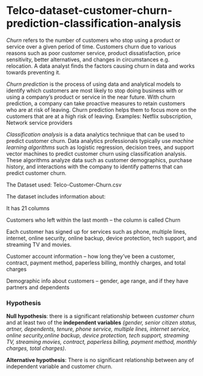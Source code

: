 # Telco-dataset-customer-churn-prediction-classification-analysis

*Churn* refers to the number of customers who stop using a product or service over a given period of time. Customers churn due to various reasons such as poor customer service, product dissatisfaction, price sensitivity, better alternatives, and changes in circumstances e.g. relocation. A data analyst finds the factors causing churn in data and works towards preventing it.

*Churn prediction* is the process of using data and analytical models to identify which customers are most likely to stop doing business with or using a company’s product or service in the near future. With churn prediction, a company can take proactive measures to retain customers who are at risk of leaving. Churn prediction helps them to focus more on the customers that are at a high risk of leaving.
Examples: Netflix subscription, Network service providers

*Classification analysis* is a data analytics technique that can be used to predict customer churn. Data analytics professionals typically use *machine learning algorithms* such as logistic regression, decision trees, and support vector machines to predict customer churn using classification analysis. These algorithms analyze data such as customer demographics, purchase history, and interactions with the company to identify patterns that can predict customer churn.

The Dataset used: Telco-Customer-Churn.csv

The dataset includes information about:

It has 21 columns

Customers who left within the last month – the column is called Churn

Each customer has signed up for services such as phone, multiple lines, internet, online security, online backup, device protection, tech support, and streaming TV and movies.

Customer account information – how long they’ve been a customer, contract, payment method, paperless billing, monthly charges, and total charges

Demographic info about customers – gender, age range, and if they have partners and dependents


### Hypothesis
**Null hypothesis**: 
    there is a significant relationship between _customer churn_ and at least two of the **independent variables**
    _(gender, senior citizen status, artner, dependents, tenure, phone service, multiple lines, internet service, online security,online backup, device protection, tech support, streaming TV, streaming movies, contract, paperless billing, payment method, monthly charges, total charges)_.

**Alternative hypothesis**: 
  There is no significant relationship between any of independent variable and customer churn.
